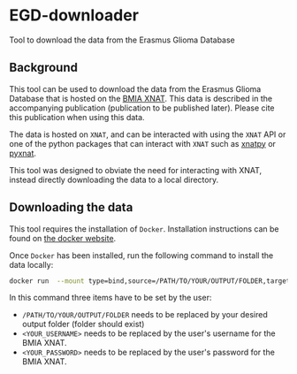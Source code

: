 # EGD-downloader

Tool to download the data from the Erasmus Glioma Database

## Background

This tool can be used to download the data from the Erasmus Glioma Database that is hosted on the [BMIA XNAT](https://xnat.bmia.nl/data/archive/projects/egd). This data is described in the accompanying publication (publication to be published later). Please cite this publication when using this data.

The data is hosted on `XNAT`, and can be interacted with using the `XNAT` API or one of the python packages that can interact with `XNAT` such as [xnatpy](https://xnat.readthedocs.io/en/latest/) or [pyxnat](https://pyxnat.github.io/pyxnat/).

This tool was designed to obviate the need for interacting with XNAT, instead directly downloading the data to a local directory.

## Downloading the data

This tool requires the installation of `Docker`.
Installation instructions can be found on [the docker website](https://docs.docker.com/get-docker/).

Once `Docker` has been installed, run the following command to install the data locally:

```bash
docker run  --mount type=bind,source=/PATH/TO/YOUR/OUTPUT/FOLDER,target=/output --rm svdvoort/egd-downloader:1.1 --user <YOUR_USERNAME> --password <YOUR_PASSWORD>
```

In this command three items have to be set by the user:

* `/PATH/TO/YOUR/OUTPUT/FOLDER` needs to be replaced by your desired output folder (folder should exist)
* `<YOUR_USERNAME>` needs to be replaced by the user's username for the BMIA XNAT.
* `<YOUR_PASSWORD>` needs to be replaced by the user's password for the BMIA XNAT.
